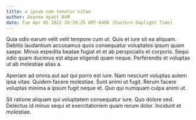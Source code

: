 ```yaml
---
title: a ipsum nam tenetur vitae
author: Deanna Hyatt DVM
date: Tue Apr 05 2022 20:39:25 GMT-0400 (Eastern Daylight Time)
---
```

Quia odio earum velit velit tempore cum ut. Quis et iure sit ea aliquam. Debitis laudantium accusamus quos consequatur voluptates ipsum quam saepe. Minus expedita beatae fugiat et et ab perspiciatis et corporis. Sequi odio quam ducimus est atque eligendi quam neque. Perferendis et voluptas ut ab molestiae alias a.

 Aperiam ad omnis aut aut qui porro est iure. Nam nesciunt voluptas autem ipsa vitae. Quidem facere molestiae. Sunt animi ut fugit. Rerum facere voluptas minima a ipsum fugit neque et. Quo qui numquam culpa animi ut.

 Sit ratione aliquam qui voluptatem consequatur iure. Quo dolore sed. Delectus id minus sequi et exercitationem quam rerum dolor. Incidunt et molestiae.